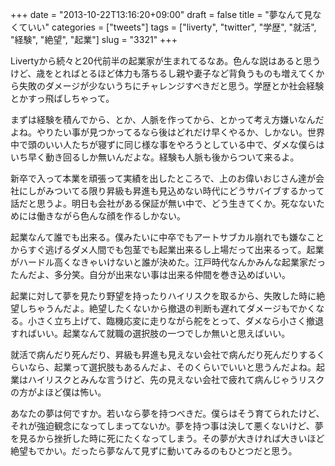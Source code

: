 +++
date = "2013-10-22T13:16:20+09:00"
draft = false
title = "夢なんて見なくていい"
categories = ["tweets"]
tags = ["liverty", "twitter", "学歴", "就活", "経験", "絶望", "起業"]
slug = "3321"
+++

Livertyから続々と20代前半の起業家が生まれてるなあ。色んな説はあると思うけど、歳をとればとるほど体力も落ちるし親や妻子など背負うものも増えてくから失敗のダメージが少ないうちにチャレンジすべきだと思う。学歴とか社会経験とかすっ飛ばしちゃって。

まずは経験を積んでから、とか、人脈を作ってから、とかって考え方嫌いなんだよね。やりたい事が見つかってるなら後はどれだけ早くやるか、しかない。世界中で頭のいい人たちが寝ずに同じ様な事をやろうとしている中で、ダメな僕らはいち早く動き回るしか無いんだよな。経験も人脈も後からついて来るよ。

新卒で入って本業を頑張って実績を出したところで、上のお偉いおじさん達が会社にしがみついてる限り昇級も昇進も見込めない時代にどうサバイブするかって話だと思うよ。明日も会社がある保証が無い中で、どう生きてくか。死なないためには働きながら色んな顔を作るしかない。

起業なんて誰でも出来る。僕みたいに中卒でもアートサブカル崩れでも嫌なことからすぐ逃げるダメ人間でも包茎でも起業出来るし上場だって出来るって。起業がハードル高くなきゃいけないと誰が決めた。江戸時代なんかみんな起業家だったんだよ、多分笑。自分が出来ない事は出来る仲間を巻き込めばいい。

起業に対して夢を見たり野望を持ったりハイリスクを取るから、失敗した時に絶望しちゃうんだよ。絶望したくないから撤退の判断も遅れてダメージもでかくなる。小さく立ち上げて、臨機応変に走りながら舵をとって、ダメなら小さく撤退すればいい。起業なんて就職の選択肢の一つでしか無いと思えばいい。

就活で病んだり死んだり、昇級も昇進も見えない会社で病んだり死んだりするくらいなら、起業って選択肢もあるんだよ、そのくらいでいいと思うんだよね。起業はハイリスクとみんな言うけど、先の見えない会社で疲れて病んじゃうリスクの方がよほど僕は怖い。

あなたの夢は何ですか。若いなら夢を持つべきだ。僕らはそう育てられたけど、それが強迫観念になってしまってないか。夢を持つ事は決して悪くないけど、夢を見るから挫折した時に死にたくなってしまう。その夢が大きければ大きいほど絶望もでかい。だったら夢なんて見ずに動いてみるのもひとつだと思う。
